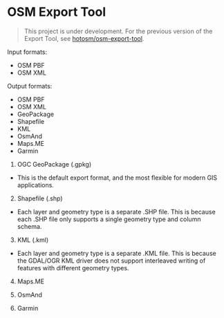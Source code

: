 # OSM Export Tool

> This project is under development. For the previous version of the Export Tool, see [hotosm/osm-export-tool](https://github.com/hotosm/osm-export-tool/tree/master/ops).

Input formats:
* OSM PBF
* OSM XML

Output formats:
* OSM PBF
* OSM XML
* GeoPackage
* Shapefile
* KML
* OsmAnd
* Maps.ME
* Garmin

1. OGC GeoPackage (.gpkg)
* This is the default export format, and the most flexible for modern GIS applications. 

2. Shapefile (.shp)
* Each layer and geometry type is a separate .SHP file. This is because each .SHP file only supports a single geometry type and column schema. 

3. KML (.kml)
* Each layer and geometry type is a separate .KML file. This is because the GDAL/OGR KML driver does not support interleaved writing of features with different geometry types. 

4. Maps.ME

5. OsmAnd

6. Garmin
